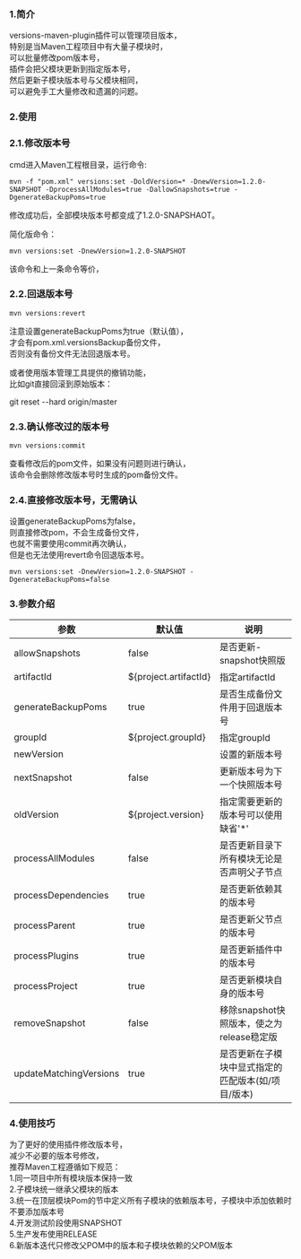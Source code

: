 ### 1.简介

versions-maven-plugin插件可以管理项目版本，  
特别是当Maven工程项目中有大量子模块时，  
可以批量修改pom版本号，  
插件会把父模块更新到指定版本号，  
然后更新子模块版本号与父模块相同，  
可以避免手工大量修改和遗漏的问题。

### 2.使用

### 2.1.修改版本号

cmd进入Maven工程根目录，运行命令:

```shell
mvn -f "pom.xml" versions:set -DoldVersion=* -DnewVersion=1.2.0-SNAPSHOT -DprocessAllModules=true -DallowSnapshots=true -DgenerateBackupPoms=true
```

修改成功后，全部模块版本号都变成了1.2.0-SNAPSHAOT。

简化版命令：

```shell
mvn versions:set -DnewVersion=1.2.0-SNAPSHOT
```

该命令和上一条命令等价，  

### 2.2.回退版本号

```shell
mvn versions:revert
```

注意设置generateBackupPoms为true（默认值），  
才会有pom.xml.versionsBackup备份文件，  
否则没有备份文件无法回退版本号。

或者使用版本管理工具提供的撤销功能，  
比如git直接回滚到原始版本：

git reset --hard origin/master

### 2.3.确认修改过的版本号

```shell
mvn versions:commit
```

查看修改后的pom文件，如果没有问题则进行确认，  
该命令会删除修改版本号时生成的pom备份文件。

### 2.4.直接修改版本号，无需确认

设置generateBackupPoms为false，  
则直接修改pom，不会生成备份文件，  
也就不需要使用commit再次确认，  
但是也无法使用revert命令回退版本号。

```shell
mvn versions:set -DnewVersion=1.2.0-SNAPSHOT -DgenerateBackupPoms=false
```

### 3.参数介绍

| 参数                                         | 默认值                   | 说明                           |
| ------------------------------------------ | --------------------- | ---------------------------- |
| allowSnapshots                             | false                 | 是否更新-snapshot快照版             |
| artifactId                                 | ${project.artifactId} | 指定artifactId                 |
| generateBackupPoms                         | true                  | 是否生成备份文件用于回退版本号              |
| groupId                                    | ${project.groupId}    | 指定groupId                    |
| newVersion                                 |                       | 设置的新版本号                      |
| nextSnapshot                               | false                 | 更新版本号为下一个快照版本号               |
| oldVersion                                 | ${project.version}    | 指定需要更新的版本号可以使用缺省'*'          |
| processAllModules                          | false                 | 是否更新目录下所有模块无论是否声明父子节点        |
| processDependencies                        | true                  | 是否更新依赖其的版本号                  |
| processParent                              | true                  | 是否更新父节点的版本号                  |
| processPlugins                             | true                  | 是否更新插件中的版本号                  |
| processProject                             | true                  | 是否更新模块自身的版本号                 |
| removeSnapshot | false                 | 移除snapshot快照版本，使之为release稳定版 |
| updateMatchingVersions                     | true                  | 是否更新在子模块中显式指定的匹配版本(如/项目/版本)  |

### 4.使用技巧

为了更好的使用插件修改版本号，  
减少不必要的版本号修改，  
推荐Maven工程遵循如下规范：  
1.同一项目中所有模块版本保持一致  
2.子模块统一继承父模块的版本  
3.统一在顶层模块Pom的节中定义所有子模块的依赖版本号，子模块中添加依赖时不要添加版本号  
4.开发测试阶段使用SNAPSHOT  
5.生产发布使用RELEASE  
6.新版本迭代只修改父POM中的版本和子模块依赖的父POM版本
